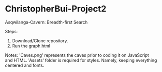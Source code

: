# ChristopherBui-Project2
Asqwilanga-Cavern: Breadth-first Search

Steps:
1) Download/Clone repository.
2) Run the graph.html

Notes:
'Caves.png' represents the caves prior to coding it on JavaScript and HTML.
'Assets' folder is required for styles. Namely, keeping everything centered and fonts.

